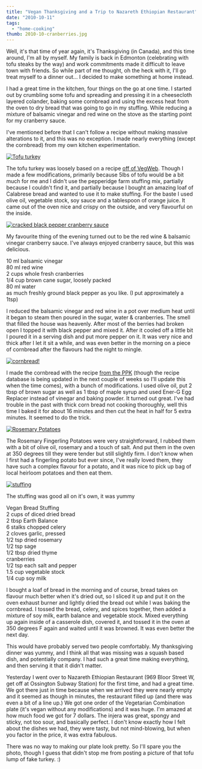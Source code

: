 ```yaml
---
title: "Vegan Thanksgiving and a Trip to Nazareth Ethiopian Restaurant"
date: "2010-10-11"
tags:
  - "home-cooking"
thumb: 2010-10-cranberries.jpg
---
```


Well, it's that time of year again, it's Thanksgiving (in Canada), and this time around, I'm all by myself. My family is back in Edmonton (celebrating with tofu steaks by the way) and work commitments made it difficult to leave town with friends. So while part of me thought, oh the heck with it, I'll go treat myself to a dinner out... I decided to make something at home instead.  

I had a great time in the kitchen, four things on the go at one time. I started out by crumbling some tofu and spreading and pressing it in a cheesecloth layered colander, baking some cornbread and using the excess heat from the oven to dry bread that was going to go in my stuffing. While reducing a mixture of balsamic vinegar and red wine on the stove as the starting point for my cranberry sauce.  

I've mentioned before that I can't follow a recipe without making massive alterations to it, and this was no exception. I made nearly everything (except the cornbread) from my own kitchen experimentation.  


[![Tofu turkey](images/5065801009_242808c035.jpg)](http://www.flickr.com/photos/prairiev/5065801009/ "Tofu turkey by MeShellG, on Flickr")


The tofu turkey was loosely based on a recipe [off of VegWeb](http://vegweb.com/index.php?topic=7691.0). Though I made a few modifications, primarily because 5lbs of tofu would be a bit much for me and I didn't use the pepperidge farm stuffing mix, partially because I couldn't find it, and partially because I bought an amazing loaf of Calabrese bread and wanted to use it to make stuffing. For the baste I used olive oil, vegetable stock, soy sauce and a tablespoon of orange juice. It came out of the oven nice and crispy on the outside, and very flavourful on the inside.  


[![cracked black pepper cranberry sauce](images/5065800635_0552376399.jpg)](http://www.flickr.com/photos/prairiev/5065800635/ "cracked black pepper cranberry sauce by MeShellG, on Flickr")


My favourite thing of the evening turned out to be the red wine & balsamic vinegar cranberry sauce. I've always enjoyed cranberry sauce, but this was delicious.  

10 ml balsamic vinegar  
80 ml red wine  
2 cups whole fresh cranberries  
1/4 cup brown cane sugar, loosely packed  
80 ml water  
as much freshly ground black pepper as you like. (I put approximately a 1tsp)  

I reduced the balsamic vinegar and red wine in a pot over medium heat until it began to steam then poured in the sugar, water & cranberries. The smell that filled the house was heavenly. After most of the berries had broken open I topped it with black pepper and mixed it. After it cooled off a little bit I poured it in a serving dish and put more pepper on it. It was very nice and thick after I let it sit a while, and was even better in the morning on a piece of cornbread after the flavours had the night to mingle.  


[![cornbread!](images/5066413108_b73e70a691.jpg)](http://www.flickr.com/photos/prairiev/5066413108/ "cornbread! by MeShellG, on Flickr")


I made the cornbread with the recipe [from the PPK](http://www.theppk.com/recipes/dbrecipes/index.php?RecipeID=39) (though the recipe database is being updated in the next couple of weeks so I'll update this when the time comes), with a bunch of modifications. I used olive oil, put 2 tbsp of brown sugar as well as 1 tbsp of maple syrup and used Ener-G Egg Replacer instead of vinegar and baking powder. It turned out great. I've had trouble in the past with thick corn bread not cooking thoroughly, well this time I baked it for about 16 minutes and then cut the heat in half for 5 extra minutes. It seemed to do the trick.  


[![Rosemary Potatoes](images/5066413218_e7f8c016e0.jpg)](http://www.flickr.com/photos/prairiev/5066413218/ "Rosemary Potatoes by MeShellG, on Flickr")


The Rosemary Fingerling Potatoes were very straightforward, I rubbed them with a bit of olive oil, rosemary and a touch of salt. And put them in the oven at 350 degrees till they were tender but still slightly firm. I don't know when I first had a fingerling potato but ever since, I've really loved them, they have such a complex flavour for a potato, and it was nice to pick up bag of local heirloom potatoes and then eat them.  


[![stuffing](images/5066452874_a5384523c6.jpg)](http://www.flickr.com/photos/prairiev/5066452874/ "stuffing by MeShellG, on Flickr")


The stuffing was good all on it's own, it was yummy  

Vegan Bread Stuffing  
2 cups of diced dried bread  
2 tbsp Earth Balance  
6 stalks chopped celery  
2 cloves garlic, pressed  
1/2 tsp dried rosemary  
1/2 tsp sage  
1/2 tbsp dried thyme  
cranberries  
1/2 tsp each salt and pepper  
1.5 cup vegetable stock  
1/4 cup soy milk  

I bought a loaf of bread in the morning and of course, bread takes on flavour much better when it's dried out, so I sliced it up and put it on the oven exhaust burner and lightly dried the bread out while I was baking the cornbread. I tossed the bread, celery, and spices together, then added a mixture of soy milk, earth balance and vegetable stock. Mixed everything up again inside of a casserole dish, covered it, and tossed it in the oven at 350 degrees F again and waited until it was browned. It was even better the next day.  

This would have probably served two people comfortably. My thanksgiving dinner was yummy, and I think all that was missing was a squash based dish, and potentially company. I had such a great time making everything, and then serving it that it didn't matter.  

Yesterday I went over to Nazareth Ethiopian Restaurant (969 Bloor Street W, get off at Ossington Subway Station) for the first time, and had a great time. We got there just in time because when we arrived they were nearly empty and it seemed as though in minutes, the restaurant filled up (and there was even a bit of a line up.) We got one order of the Vegetarian Combination plate (it's vegan without any modifications) and it was huge. I'm amazed at how much food we got for 7 dollars. The injera was great, spongy and sticky, not too sour, and basically perfect. I don't know exactly how I felt about the dishes we had, they were tasty, but not mind-blowing, but when you factor in the price, it was extra fabulous.  

There was no way to making our plate look pretty. So I'll spare you the photo, though I guess that didn't stop me from posting a picture of that tofu lump of fake turkey. :)
